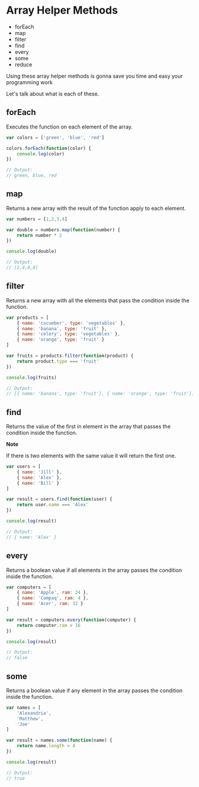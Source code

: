 # Array Helper Methods

- forEach
- map
- filter
- find
- every
- some
- reduce

Using these array helper methods is gonna save you time and easy your programming work

Let's talk about what is each of these.

## forEach

Executes the function on each element of the array.

```javascript
var colors = ['green', 'blue', 'red']

colors.forEach(function(color) {
    console.log(color)
})

// Output:
// green, blue, red
```


## map

Returns a new array with the result of the function apply to each element.

```javascript
var numbers = [1,2,3,4]

var double = numbers.map(function(number) {
    return number * 2
})

console.log(double)

// Output:
// [2,4,6,8]
```


## filter

Returns a new array with all the elements that pass the condition inside the function.

```javascript
var products = [
    { name: 'cucumber', type: 'vegetables' },
    { name: 'banana', type: 'fruit' },
    { name: 'celery', type: 'vegetables' },
    { name: 'orange', type: 'fruit' }
]

var fruits = products.filter(function(product) {
    return product.type === 'fruit'
})

console.log(fruits)

// Output: 
// [{ name: 'banana', type: 'fruit'}, { name: 'orange', type: 'fruit'}]
```

## find

Returns the value of the first in element in the array that passes the condition inside the function.

**Note**

If there is two elements with the same value it will return the first one.

```javascript
var users = [
    { name: 'Jill' },
    { name: 'Alex' },
    { name: 'Bill' }
]

var result = users.find(function(user) {
    return user.name === 'Alex'
})

console.log(result)

// Output:
// { name: 'Alex' }
```

## every

Returns a boolean value if all elements in the array passes the condition inside the function.

```javascript
var computers = [
    { name: 'Apple', ram: 24 },
    { name: 'Compaq', ram: 4 },
    { name: 'Acer', ram: 32 }
]

var result = computers.every(function(computer) {
    return computer.ram > 16
})

console.log(result)

// Output:
// false
```

## some

Returns a boolean value if any element in the array passes the condition inside the function.

```javascript
var names = [
    'Alexandria',
    'Matthew',
    'Joe'
]

var result = names.some(function(name) {
    return name.length > 4
})

console.log(result)

// Output:
// true
```